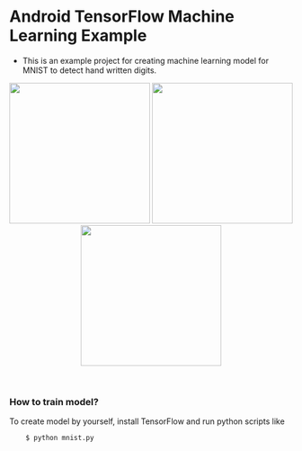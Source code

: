 # Android TensorFlow Machine Learning Example

* This is an example project for creating machine learning model for MNIST to detect hand written digits.

<p align="center">
  <img src="https://github.com/Sameer18-Dev/TensorFlowLite-Example/tree/master/assets/WhatsApp Image 2019-11-24 at 7.10.52 PM.jpeg" width="250">
  <img src="https://raw.githubusercontent.com/MindorksOpenSource/AndroidTensorFlowMNISTExample/master/assets/WhatsApp Image 2019-11-24 at 7.10.52 PM (1).jpeg" width="250">
  <img src="https://raw.githubusercontent.com/MindorksOpenSource/AndroidTensorFlowMNISTExample/master/assets/WhatsApp Image 2019-11-24 at 7.10.52 PM (2).jpeg" width="250">
</p>
<br>

### How to train model?
To create model by yourself, install TensorFlow and run python scripts like
```sh
    $ python mnist.py
```
